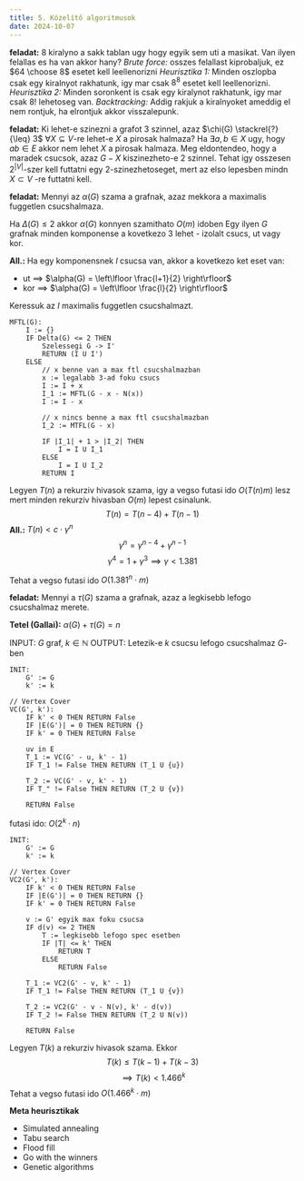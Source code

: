 ```yaml
---
title: 5. Közelítő algoritmusok
date: 2024-10-07
---
```


**feladat:** $8$ kiralyno a sakk tablan ugy hogy egyik sem uti a masikat. Van ilyen felallas es ha van akkor hany?
*Brute force:* osszes felallast kiprobaljuk, ez $64 \choose 8$ esetet kell leellenorizni
*Heurisztika 1:* Minden oszlopba csak egy kiralnyot rakhatunk, igy mar csak $8^{8}$ esetet kell leellenorizni.
*Heurisztika 2:* Minden soronkent is csak egy kiralynot rakhatunk, igy mar csak $8!$ lehetoseg van.
*Backtracking:* Addig rakjuk a kiralnyoket ameddig el nem rontjuk, ha elrontjuk akkor visszalepunk.


**feladat:** Ki lehet-e szinezni a grafot $3$ szinnel, azaz $\chi(G) \stackrel{?}{\leq} 3$
$\forall X \subseteq V$-re lehet-e $X$ a pirosak halmaza? Ha $\exists a, b \in X$ ugy, hogy $ab \in E$ akkor nem lehet $X$ a pirosak halmaza.
Meg eldontendeo, hogy a maradek csucsok, azaz $G - X$ kiszinezheto-e $2$ szinnel.
Tehat igy osszesen $2^{\lvert V \rvert}$-szer kell futtatni egy $2$-szinezhetoseget, mert az elso lepesben mindn $X \subset V$ -re futtatni kell.


**feladat:** Mennyi az $\alpha(G)$ szama a grafnak, azaz mekkora a maximalis fuggetlen csucshalmaza.

Ha $\Delta(G) \leq 2$ akkor $\alpha(G)$ konnyen szamithato $O(m)$ idoben
Egy ilyen $G$ grafnak minden komponense a kovetkezo $3$ lehet - izolalt csucs, ut vagy kor.

**All.:** Ha egy komponensnek $l$ csucsa van, akkor a kovetkezo ket eset van:
- ut $\implies$ $\alpha(G) = \left\lfloor  \frac{l+1}{2}  \right\rfloor$
- kor $\implies$ $\alpha(G) = \left\lfloor  \frac{l}{2}  \right\rfloor$

Keressuk az $I$ maximalis fuggetlen csucshalmazt.
```
MFTL(G):
	I := {}
	IF Delta(G) <= 2 THEN
		Szelessegi G -> I'
		RETURN (I U I')
	ELSE
		// x benne van a max ftl csucshalmazban
		x := legalabb 3-ad foku csucs
		I := I + x
		I_1 := MFTL(G - x - N(x))
		I := I - x

		// x nincs benne a max ftl csucshalmazban
		I_2 := MTFL(G - x)

		IF |I_1| + 1 > |I_2| THEN
			I = I U I_1
		ELSE
			I = I U I_2
		RETURN I
```

Legyen $T(n)$ a rekurziv hivasok szama, igy a vegso futasi ido $O(T(n)m)$ lesz mert minden rekurziv hivasban $O(m)$ lepest csinalunk.
$$
T(n) = T(n-4) + T(n-1)
$$
**All.:** $T(n) < c \cdot \gamma ^{n}$
$$
\gamma ^{n} = \gamma ^{n-4} + \gamma ^{n-1}
$$
$$
\gamma ^{4} = 1 + \gamma ^{3} \implies \gamma < 1.381
$$

Tehat a vegso futasi ido $O(1.381^{n} \cdot m)$


**feladat:** Mennyi a $\tau(G)$ szama a grafnak, azaz a legkisebb lefogo csucshalmaz merete.

**Tetel (Gallai):** $\alpha(G) + \tau(G) = n$

INPUT: $G$ graf, $k \in \mathbb{N}$ 
OUTPUT: Letezik-e $k$ csucsu lefogo csucshalmaz $G$-ben

```
INIT:
	G' := G
	k' := k

// Vertex Cover
VC(G', k'):
	IF k' < 0 THEN RETURN False
	IF |E(G')| = 0 THEN RETURN {}
	IF k' = 0 THEN RETURN False

	uv in E
	T_1 := VC(G' - u, k' - 1)
	IF T_1 != False THEN RETURN (T_1 U {u})
	
	T_2 := VC(G' - v, k' - 1)
	IF T_" != False THEN RETURN (T_2 U {v})

	RETURN False
```

futasi ido: $O(2^{k} \cdot n)$

```
INIT:
	G' := G
	k' := k

// Vertex Cover
VC2(G', k'):
	IF k' < 0 THEN RETURN False
	IF |E(G')| = 0 THEN RETURN {}
	IF k' = 0 THEN RETURN False

	v := G' egyik max foku csucsa
	IF d(v) <= 2 THEN
		T := legkisebb lefogo spec esetben
		IF |T| <= k' THEN 
			RETURN T
		ELSE
			RETURN False

	T_1 := VC2(G' - v, k' - 1)
	IF T_1 != False THEN RETURN (T_1 U {v})

	T_2 := VC2(G' - v - N(v), k' - d(v))
	IF T_2 != False THEN RETURN (T_2 U N(v))

	RETURN False
```


Legyen $T(k)$ a rekurziv hivasok szama. Ekkor
$$
T(k) \leq T(k-1) + T(k-3)
$$
$$
\implies T(k) < 1.466^{k}
$$
Tehat a vegso futasi ido $O(1.466^{k} \cdot m)$


**Meta heurisztikak**
- Simulated annealing
- Tabu search
- Flood fill
- Go with the winners
- Genetic algorithms





